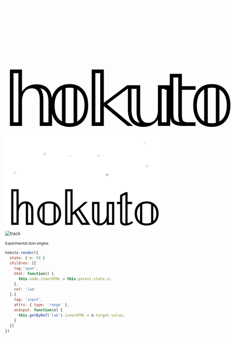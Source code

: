 
<div style="width:735px;height:448px;pointer-events: none;background-color:#FFFFFF00;position:relative;overflow:hidden;"><div style="filter:blur(0px);;z-index:1;font-family:Verdana;font-weight:400;color:#000000;opacity:1;position:absolute;transform-origin:center center;transform:translate(74.5px,335.5px) scale(12);font-size:20px" data-id="h">𝕙</div><div style="filter:blur(0px);;z-index:1;font-family:Verdana;font-weight:400;color:#000000;opacity:1;position:absolute;transform-origin:center center;transform:translate(202.5px,335.5px) scale(12);font-size:20px" data-id="o">𝕠</div><div style="filter:blur(0px);;z-index:1;font-family:Verdana;font-weight:400;color:#000000;opacity:1;position:absolute;transform-origin:center center;transform:translate(330.5px,335.5px) scale(12);font-size:20px" data-id="k">𝕜</div><div style="filter:blur(0px);;z-index:1;font-family:Verdana;font-weight:400;color:#000000;opacity:1;position:absolute;transform-origin:center center;transform:translate(458.5px,335.5px) scale(12);font-size:20px" data-id="u">𝕦</div><div style="filter:blur(0px);;z-index:1;font-family:Verdana;font-weight:400;color:#000000;opacity:1;position:absolute;transform-origin:center center;transform:translate(562.5px,335.5px) scale(12);font-size:20px" data-id="t">𝕥</div><div style="filter:blur(0px);;z-index:1;font-family:Verdana;font-weight:400;color:#000000;opacity:1;position:absolute;transform-origin:center center;transform:translate(663.5px,335.5px) scale(12);font-size:20px" data-id="o1">𝕠</div><div style="filter:blur(0px);;z-index:1;font-family:Verdana;font-weight:400;color:#ffffff;opacity:1;position:absolute;transform-origin:center center;transform:translate(653px,33px);font-size:20px" data-id="s1">*</div><div style="filter:blur(0px);;z-index:2;font-family:Verdana;font-weight:400;color:#ffffff;opacity:1;position:absolute;transform-origin:center center;transform:translate(664px,144px);font-size:20px" data-id="s2">*</div><div style="filter:blur(0px);;z-index:2;font-family:Verdana;font-weight:400;color:#ffffff;opacity:1;position:absolute;transform-origin:center center;transform:translate(476px,185px);font-size:20px" data-id="s3">*</div><div style="filter:blur(0px);;z-index:2;font-family:Verdana;font-weight:400;color:#ffffff;opacity:1;position:absolute;transform-origin:center center;transform:translate(434px,94px);font-size:20px" data-id="s4">*</div><div style="filter:blur(0px);;z-index:2;font-family:Verdana;font-weight:400;color:#ffffff;opacity:1;position:absolute;transform-origin:center center;transform:translate(303px,94px);font-size:20px" data-id="s5">*</div><div style="filter:blur(0px);;z-index:2;font-family:Verdana;font-weight:400;color:#ffffff;opacity:1;position:absolute;transform-origin:center center;transform:translate(180px,86px);font-size:20px" data-id="s6">*</div><div style="filter:blur(0px);;z-index:2;font-family:Verdana;font-weight:400;color:#ffffff;opacity:1;position:absolute;transform-origin:center center;transform:translate(39px,175px);font-size:20px" data-id="s7">*</div></div>

![hokuto](hokuto.png)
![track](https://click.jmvc.org/p/fEtBzv7O/1)

<small>Experimental dom engine</small>


``` js
hokuto.render({
  state: { n: 50 }
  children: [{
    tag:'span',
    html: function() {
      this.node.innerHTML = this.parent.state.n;
    },
    ref: 'lab'
  },{
    tag: 'input',
    attrs: { type: 'range' },
    onInput: function(e) {
      this.getByRef('lab').innerHTML = e.target.value;
    }
  }]
})
```


  
